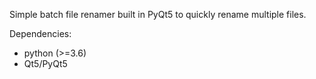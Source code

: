 Simple batch file renamer built in PyQt5 to quickly rename multiple files.  
  
Dependencies:
- python (>=3.6)
- Qt5/PyQt5